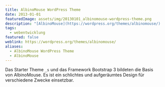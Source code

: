 ```yaml
---
title: AlbinoMouse WordPress Theme
date: 2013-01-01
featuredImage: assets/img/20130101_albinomouse-wordpress-theme.png
description: "[AlbinoMouse](https://wordpress.org/themes/albinomouse/) war mein erstes WordPress Theme, welches ich entwickelt habe und im offiziellen Verzeichnis auf wordpress.org zur Verfügung gestellt habe."
tags:
  - webentwicklung
featured: false
weblink: https://wordpress.org/themes/albinomouse/
aliases:
  - AlbinoMouse WordPress Theme
  - AlbinoMouse
---
```

Das Starter Theme `_s` und das Framework Bootstrap 3 bildeten die Basis von AlbinoMouse. Es ist ein schlichtes und aufgeräumtes Design für verschiedene Zwecke einsetzbar.
